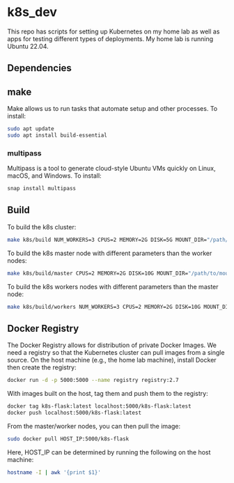 
# k8s_dev
This repo has scripts for setting up Kubernetes on my home lab as well as apps for testing different types of deployments. My home lab is running Ubuntu 22.04.

## Dependencies

## make
Make allows us to run tasks that automate setup and other processes.  To install:

```sh
sudo apt update
sudo apt install build-essential
```

### multipass
Multipass is a tool to generate cloud-style Ubuntu VMs quickly on Linux, macOS, and Windows.  To install:

```sh
snap install multipass
```

## Build
To build the k8s cluster:

```sh
make k8s/build NUM_WORKERS=3 CPUS=2 MEMORY=2G DISK=5G MOUNT_DIR="/path/to/mount/dir"
```

To build the k8s master node with different parameters than the worker nodes:

```sh
make k8s/build/master CPUS=2 MEMORY=2G DISK=10G MOUNT_DIR="/path/to/mount/dir"
```

To build the k8s workers nodes with different parameters than the master node:

```sh
make k8s/build/workers NUM_WORKERS=3 CPUS=2 MEMORY=2G DISK=10G MOUNT_DIR="/path/to/mount/dir"
```

## Docker Registry
The Docker Registry allows for distribution of private Docker Images.  We need a registry so that the Kubernetes cluster can pull images from a single source.  On the host machine (e.g., the home lab machine), install Docker then create the registry:

```sh
docker run -d -p 5000:5000 --name registry registry:2.7
```

With images built on the host, tag them and push them to the registry:

```sh
docker tag k8s-flask:latest localhost:5000/k8s-flask:latest
docker push localhost:5000/k8s-flask:latest
```

From the master/worker nodes, you can then pull the image:

```sh
sudo docker pull HOST_IP:5000/k8s-flask
```

Here, HOST_IP can be determined by running the following on the host machine:

```sh
hostname -I | awk '{print $1}'
```